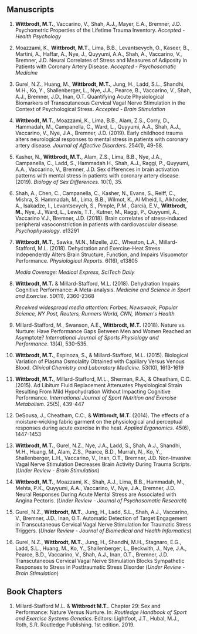  ## Manuscripts

1. **Wittbrodt, M.T.**, Vaccarino, V., Shah, A.J., Mayer, E.A., Bremner, J.D. Psychometric Properties of the Lifetime Trauma Inventory. *Accepted - Health Psychology*

2. Moazzami, K., **Wittbrodt, M.T.**, Lima, B.B., Levantsevych, O., Kaseer, B., Martini, A., Haffar, A., Nye, J., Quyyumi, A.A., Shah, A., Vaccarino, V., Bremner, J.D. Neural Correlates of Stress and Measures of Adiposity in Patients with Coronary Artery Disease.  *Accepted - Psychosomatic Medicine*

3. Gurel, N.Z., Huang, M., **Wittbrodt, M.T.**, Jung, H., Ladd, S.L., Shandhi, M.H., Ko, Y., Shallenberger, L., Nye, J.A., Pearce, B., Vaccarino, V., Shah, A.J., Bremner, J.D., Inan, O.T. Quantifying Acute Physiological Biomarkers of Transcutaneous Cervical Vagal Nerve Stimulation in the Context of Psychological Stress. *Accepted - Brain Stimulation*

4. **Wittbrodt, M.T.**, Moazzami, K., Lima, B.B., Alam, Z.S., Corry, D., Hammadah, M., Campanella, C., Ward, L., Quyyumi, A.A., Shah, A.J., Vaccarino, V., Nye, J.A., Bremner, J.D. (2019). Early childhood trauma alters neurological responses to mental stress in patients with coronary artery disease. *Journal of Affective Disorders*. 254(1), 49-58.

5. Kasher, N., **Wittbrodt, M.T.**, Alam, Z.S., Lima, B.B., Nye, J.A., Campanella, C., Ladd, S., Hammadah H., Shah, A.J., Raggi, P., Quyyumi, A.A., Vaccarino, V., Bremner, J.D. Sex differences in brain activation patterns with mental stress in patients with coronary artery disease. (2019). *Biology of Sex Differences*. 10(1), 35.

6. Shah, A., Chen, C., Campanella, C., Kasher, N., Evans, S., Reiff, C., Mishra, S. Hammadah, M., Lima, B.B., Wilmot, K., Al Mheid, I., Alkhoder, A., Isakadze, I., Levantsevych, S., Pimple, P.M., Garcia, E.V., **Wittbrodt, M.**, Nye, J., Ward, L., Lewis, T.T., Kutner, M., Raggi, P., Quyyumi, A., Vaccarino V.J., Bremner, J.D. (2018). Brain correlates of stress‐induced peripheral vasoconstriction in patients with cardiovascular disease. *Psychophysiology*. e13291 

7. **Wittbrodt, M.T.**, Sawka, M.N., Mizelle, J.C., Wheaton, L.A., Millard-Stafford, M.L. (2018). Dehydration and Exercise-Heat Stress Independently Alters Brain Structure, Function, and Impairs Visuomotor Performance. *Physiological Reports*. 6(16), e13805 

   *Media Coverage: Medical Express, SciTech Daily*

8. **Wittbrodt, M.T.** & Millard-Stafford, M.L. (2018). Dehydration Impairs Cognitive Performance: A Meta-analysis. *Medicine and Science in Sport and Exercise*. 50(11), 2360-2368 

   *Received widespread media attention: Forbes, Newsweek, Popular Science, NY Post, Reuters, Runners World, CNN, Women's Health*

9. Millard-Stafford, M., Swanson, A.E., **Wittbrodt, M.T.** (2018). Nature vs. Nurture: Have Performance Gaps Between Men and Women Reached an Asymptote? *International Journal of Sports Physiology and Performance*. 13(4), 530-535.

10. **Wittbrodt, M.T.**, Espinoza, S., & Millard-Stafford, M.L. (2015). Biological Variation of Plasma Osmolality Obtained with Capillary Versus Venous Blood. *Clinical Chemistry and Laboratory Medicine*. 53(10), 1613-1619

11. **Wittbrodt, M.T.**, Millard-Stafford, M.L., Sherman, R.A., & Cheatham, C.C. (2015). Ad Libitum Fluid Replacement Attenuates Physiological Strain Resulting From Mild Hypohydration Without Impacting Cognitive Performance. *International Journal of Sport Nutrition and Exercise Metabolism*. 25(5), 439-447

12. DeSousa, J., Cheatham, C.C., & **Wittbrodt, M.T.** (2014). The effects of a moisture-wicking fabric garment on the physiological and perceptual responses during acute exercise in the heat. *Applied Ergonomics*. 45(6), 1447-1453

13. **Wittbrodt, M.T.**, Gurel, N.Z., Nye, J.A., Ladd, S., Shah, A.J., Shandhi, M.H., Huang, M., Alam, Z.S., Pearce, B.D., Murrah, N., Ko, Y., Shallenberger, L.H., Vaccarino, V., Inan, O.T., Bremner, J.D. Non-Invasive Vagal Nerve Stimulation Decreases Brain Activity During Trauma Scripts. (*Under Review - Brain Stimulation*)

14. **Wittbrodt, M.T.**, Moazzami, K., Shah, A.J., Lima, B.B., Hammadah, M., Mehta, P.K., Quyyumi, A.A., Vaccarino, V., Nye, J.A., Bremner, J.D.	Neural Responses During Acute Mental Stress are Associated with Angina Pectoris. (*Under Review - Journal of Psychosomatic Research*)

15. Gurel, N.Z., **Wittbrodt, M.T.**, Jung, H., Ladd, S.L., Shah, A.J., Vaccarino, V., Bremner, J.D., Inan, O.T. Automatic Detection of Target Engagement in Transcutaneous Cervical Vagal Nerve Stimulation for Traumatic Stress Triggers. (*Under Review - Journal of Biomedical and Health Informatics*)

16. Gurel, N.Z., **Wittbrodt, M.T.**, Jung, H., Shandhi, M.H., Stagnaro, E.G., Ladd, S.L., Huang, M., Ko, Y., Shallenberger, L., Beckwith, J., Nye, J.A., Pearce, B.D., Vaccarino, V., Shah, A.J., Inan, O.T., Bremner, J.D. Transcutaneous Cervical Vagal Nerve Stimulation Blocks Sympathetic Responses to Stress in Posttraumatic Stress Disorder (*Under Review - Brain Stimulation*)

## Book Chapters

1. Millard-Stafford M.L. & **Wittbrodt M.T.**. Chapter 29: Sex and Performance: Nature Versus Nurture. In: *Routledge Handbook of Sport and Exercise Systems Genetics*. Editors: Lightfoot, J.T., Hubal, M.J., Roth, S.R. Routledge Publishing. 1st edition. 2019.